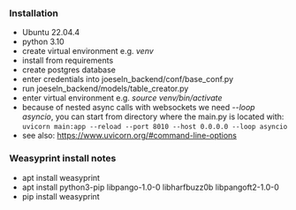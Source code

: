 ### Installation

- Ubuntu 22.04.4 
- python 3.10
- create virtual environment e.g. *venv*
- install from requirements
- create postgres database
- enter credentials into joeseln_backend/conf/base_conf.py
- run joeseln_backend/models/table_creator.py
- enter virtual environment e.g. *source venv/bin/activate*
- because of nested async calls with websockets we need *--loop asyncio*, you can start from directory where the main.py is located with:
  ```uvicorn main:app --reload --port 8010 --host 0.0.0.0 --loop asyncio```
- see also: https://www.uvicorn.org/#command-line-options

### Weasyprint install notes

- apt install weasyprint
- apt install python3-pip libpango-1.0-0 libharfbuzz0b libpangoft2-1.0-0
- pip install weasyprint